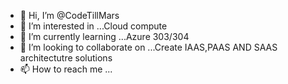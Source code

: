 - 👋 Hi, I’m @CodeTillMars
- 👀 I’m interested in ...Cloud compute 
- 🌱 I’m currently learning ...Azure 303/304
- 💞️ I’m looking to collaborate on ...Create IAAS,PAAS AND SAAS architectutre solutions
- 📫 How to reach me ...

<!---
CodeTillMars/CodeTillMars is a ✨ special ✨ repository because its `README.md` (this file) appears on your GitHub profile.
You can click the Preview link to take a look at your changes.
--->
